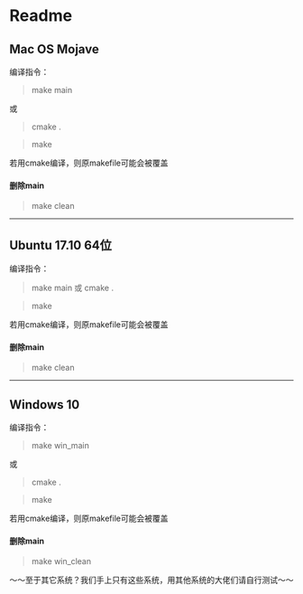 # Readme

## Mac OS Mojave
编译指令：
> make main

或
> cmake .

> make

若用cmake编译，则原makefile可能会被覆盖
#### 删除main
> make clean
---
## Ubuntu 17.10 64位
编译指令：
> make main
或
> cmake .

> make

若用cmake编译，则原makefile可能会被覆盖
#### 删除main
> make clean
---
## Windows 10
编译指令：
> make win_main

或
> cmake .

> make

若用cmake编译，则原makefile可能会被覆盖
#### 删除main
> make win_clean

～～至于其它系统？我们手上只有这些系统，用其他系统的大佬们请自行测试～～
